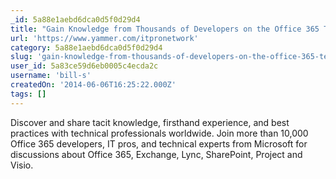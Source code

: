 ```yaml
---
_id: 5a88e1aebd6dca0d5f0d29d4
title: "Gain Knowledge from Thousands of Developers on the Office 365 Technical Network "
url: 'https://www.yammer.com/itpronetwork'
category: 5a88e1aebd6dca0d5f0d29d4
slug: 'gain-knowledge-from-thousands-of-developers-on-the-office-365-technical-network'
user_id: 5a83ce59d6eb0005c4ecda2c
username: 'bill-s'
createdOn: '2014-06-06T16:25:22.000Z'
tags: []
---
```


Discover and share tacit knowledge, firsthand experience, and best practices with technical professionals worldwide. Join more than 10,000 Office 365 developers, IT pros, and technical experts from Microsoft for discussions about Office 365, Exchange, Lync, SharePoint, Project and Visio. 
